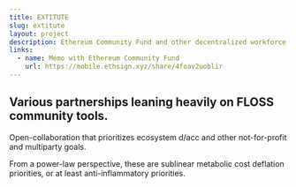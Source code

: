 ```yaml
---
title: EXTITUTE
slug: extitute
layout: project
description: Ethereum Community Fund and other decentralized workforce team-ups.
links:
  - name: Memo with Ethereum Community Fund
    url: https://mobile.ethsign.xyz/share/4foav2uoblir
---
```


## Various partnerships leaning heavily on FLOSS community tools.

Open-collaboration that prioritizes ecosystem d/acc and other not-for-profit and multiparty goals.

From a power-law perspective, these are sublinear metabolic cost deflation priorities, or at least anti-inflammatory priorities.
